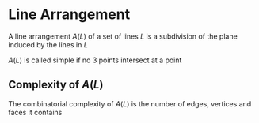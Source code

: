 # Line Arrangement

A line arrangement $A(L)$ of a set of lines $L$ is a subdivision of the plane induced by the lines in $L$

$A(L)$ is called simple if no 3 points intersect at a point

## Complexity of $A(L)$

The combinatorial complexity of $A(L)$ is the number of edges, vertices and faces it contains
